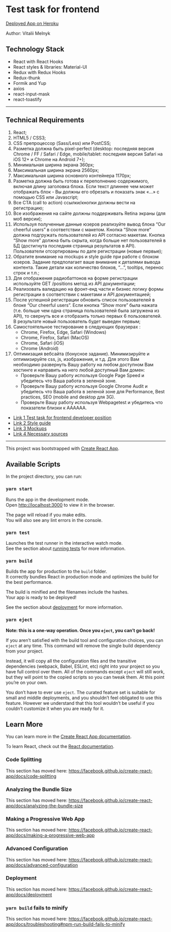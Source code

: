 # Test task for frontend

[Deployed App on Heroku](https://test-assignment-for-frontend.herokuapp.com/)

Author: Vitalii Melnyk

## Technology Stack

- React with React Hooks 
- React styles & libraries: Material-UI
- Redux with Redux Hooks
- Redux-thunk
- Formik and Yup
- axios
- react-input-mask
- react-toastify
-------------------------------------------
## Technical Requirements
1. React;
2. HTML5 / CSS3;
3. CSS препроцессор (Sass/Less) или PostCSS;
4. Разметка должна быть pixel-perfect (desktop: последняя версия Chrome / FF / Safari / Edge,
  mobile/tablet: последняя версия Safari на iOS 12+ и Chrome на Android 7+);
5. Минимальная ширина экрана 360px;
6. Максимальная ширина экрана 2560px;
7. Максимальная ширина основного контейнера 1170px;
8. Разметка должна быть готова к переполнению содержимого, включая длину заголовка блока.
  Если текст длиннее чем может отображать блок - Вы должны его обрезать и показать знак «...» с
  помощью CSS или Javascript;
9. Все CTA (call to action) ссылки/кнопки должны вести на регистрацию;
10. Все изображения на сайте должны поддерживать Retina экраны (для моб версии);
11. Используя полученные данные юзеров реализуйте вывод блока “Our cheerful users” в
  соответствии с макетом. Кнопка “Show more” должна подгружать пользователей из API
  согласно макетам. Кнопка “Show more” должна быть скрыта, когда больше нет
  пользователей в БД (достигнута последняя страница результатов в API). Пользователи
  отсортированы по дате регистрации (новые первые);
12. Обратите внимание на mockups и style guide при работе с блоком юзеров. Задание
  предполагает ваше внимание к деталями вывода контента. Такие детали как количество
  блоков, “...”, tooltips, перенос строк и т.п.;
13. Для отображения радиобаттонов на форме регистрации используйте GET /positions
  метод из API документации;
14. Реализовать валидацию на фронт-енд части и бизнес логику формы регистрации в соответствии с макетами и API
  документацией;
15. После успешной регистрации обновить список пользователей в блоке “Our cheerful
  users”. Если кнопка “Show more” была нажата (т.е. больше чем одна страница
  пользователей была загружена из API), то свернуть все и отобразить только первых 6
  пользователей. В результате новый пользователь будет выведен первым;
16. Самостоятельное тестирование в следующих браузерах :
    - Chrome, Firefox, Edge, Safari (Windows)
    - Chrome, Firefox, Safari (MacOS)
    - Chrome, Safari (iOS)
    - Chrome (Android)
17. Оптимизация вебсайта (бонусное задание). Минимизируйте и оптимизируйте css, js,
    изображения, и т.д. Для этого Вам необходимо развернуть Вашу работу на любом доступном
    Вам хостинге и направить на него любой доступный Вам домен:
    - Проверьте Вашу работу используя Google Page Speed и убедитесь что Ваша работа в
    зеленой зоне.
    - Проверьте Вашу работу используя Google Chrome Audit и убедитесь что Ваша работа в
      зеленой зоне для Performance, Best practices, SEO (mobile and desktop для 3G).
    - Проверьте Вашу работу используя Webpagetest и убедитесь что показатели близки к
      AAAAAA.

- [Link 1 Test task for frontend developer position](https://drive.google.com/file/d/1cUo-vbZP0C2YtRF3L9667BlXoqaZdACl/view)
- [Link 2 Style guide](http://view.maquetter.com/rkymlp/0101)
- [Link 3 Mockups](http://view.maquetter.com/rkymlp/0201)
- [Link 4 Necessary sources](https://drive.google.com/drive/folders/1I-1EiTdo87flddzGjIFgnFVhWGKr-ybC)

-------------------------------------------
This project was bootstrapped with [Create React App](https://github.com/facebook/create-react-app).

## Available Scripts

In the project directory, you can run:

### `yarn start`

Runs the app in the development mode.<br />
Open [http://localhost:3000](http://localhost:3000) to view it in the browser.

The page will reload if you make edits.<br />
You will also see any lint errors in the console.

### `yarn test`

Launches the test runner in the interactive watch mode.<br />
See the section about [running tests](https://facebook.github.io/create-react-app/docs/running-tests) for more information.

### `yarn build`

Builds the app for production to the `build` folder.<br />
It correctly bundles React in production mode and optimizes the build for the best performance.

The build is minified and the filenames include the hashes.<br />
Your app is ready to be deployed!

See the section about [deployment](https://facebook.github.io/create-react-app/docs/deployment) for more information.

### `yarn eject`

**Note: this is a one-way operation. Once you `eject`, you can’t go back!**

If you aren’t satisfied with the build tool and configuration choices, you can `eject` at any time. This command will remove the single build dependency from your project.

Instead, it will copy all the configuration files and the transitive dependencies (webpack, Babel, ESLint, etc) right into your project so you have full control over them. All of the commands except `eject` will still work, but they will point to the copied scripts so you can tweak them. At this point you’re on your own.

You don’t have to ever use `eject`. The curated feature set is suitable for small and middle deployments, and you shouldn’t feel obligated to use this feature. However we understand that this tool wouldn’t be useful if you couldn’t customize it when you are ready for it.

## Learn More

You can learn more in the [Create React App documentation](https://facebook.github.io/create-react-app/docs/getting-started).

To learn React, check out the [React documentation](https://reactjs.org/).

### Code Splitting

This section has moved here: https://facebook.github.io/create-react-app/docs/code-splitting

### Analyzing the Bundle Size

This section has moved here: https://facebook.github.io/create-react-app/docs/analyzing-the-bundle-size

### Making a Progressive Web App

This section has moved here: https://facebook.github.io/create-react-app/docs/making-a-progressive-web-app

### Advanced Configuration

This section has moved here: https://facebook.github.io/create-react-app/docs/advanced-configuration

### Deployment

This section has moved here: https://facebook.github.io/create-react-app/docs/deployment

### `yarn build` fails to minify

This section has moved here: https://facebook.github.io/create-react-app/docs/troubleshooting#npm-run-build-fails-to-minify
